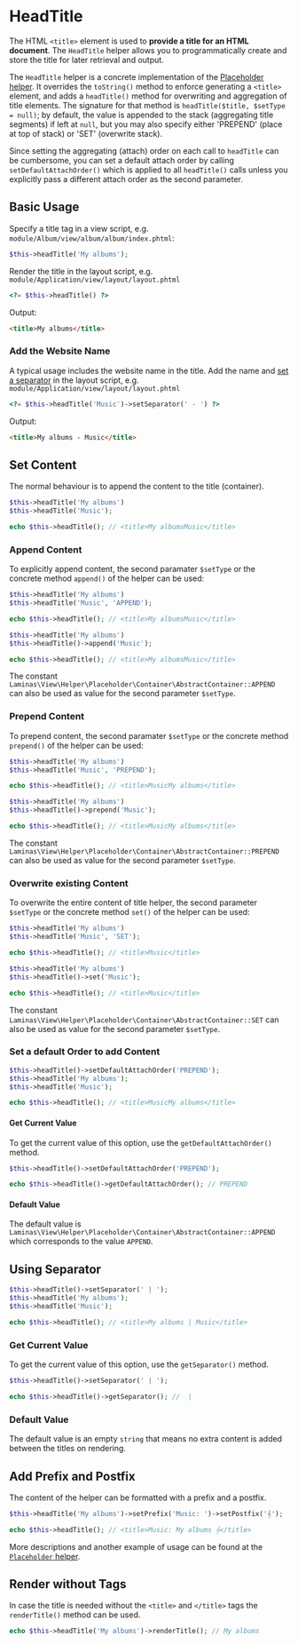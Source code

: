 # HeadTitle

The HTML `<title>` element is used to **provide a title for an HTML document**.
The `HeadTitle` helper allows you to programmatically create and store the title
for later retrieval and output.

The `HeadTitle` helper is a concrete implementation of the [Placeholder helper](placeholder.md).
It overrides the `toString()` method to enforce generating a `<title>` element,
and adds a `headTitle()` method for overwriting and aggregation of title
elements. The signature for that method is `headTitle($title, $setType = null)`;
by default, the value is appended to the stack (aggregating title segments) if
left at `null`, but you may also specify either 'PREPEND' (place at top of
stack) or 'SET' (overwrite stack).

Since setting the aggregating (attach) order on each call to `headTitle` can be
cumbersome, you can set a default attach order by calling
`setDefaultAttachOrder()` which is applied to all `headTitle()` calls unless you
explicitly pass a different attach order as the second parameter.

## Basic Usage

Specify a title tag in a view script, e.g.
`module/Album/view/album/album/index.phtml`:

```php
$this->headTitle('My albums');
```

Render the title in the layout script, e.g.
`module/Application/view/layout/layout.phtml`

```php
<?= $this->headTitle() ?>
```

Output:

```html
<title>My albums</title>
```

### Add the Website Name

A typical usage includes the website name in the title. Add the name and [set a
separator](#using-separator) in the layout script, e.g.
`module/Application/view/layout/layout.phtml`

```php
<?= $this->headTitle('Music')->setSeparator(' - ') ?>
```

Output:

```html
<title>My albums - Music</title>
```

## Set Content

The normal behaviour is to append the content to the title (container).

```php
$this->headTitle('My albums')
$this->headTitle('Music');

echo $this->headTitle(); // <title>My albumsMusic</title>
```

### Append Content

To explicitly append content, the second paramater `$setType` or the concrete
method `append()` of the helper can be used:

```php fct_label="Invoke Usage"
$this->headTitle('My albums')
$this->headTitle('Music', 'APPEND');

echo $this->headTitle(); // <title>My albumsMusic</title>
```

```php fct_label="Setter Usage"
$this->headTitle('My albums')
$this->headTitle()->append('Music');

echo $this->headTitle(); // <title>My albumsMusic</title>
```

The constant `Laminas\View\Helper\Placeholder\Container\AbstractContainer::APPEND`
can also be used as value for the second parameter `$setType`.

### Prepend Content

To prepend content, the second paramater `$setType` or the concrete method
`prepend()` of the helper can be used:

```php fct_label="Invoke Usage"
$this->headTitle('My albums')
$this->headTitle('Music', 'PREPEND');

echo $this->headTitle(); // <title>MusicMy albums</title>
```

```php fct_label="Setter Usage"
$this->headTitle('My albums')
$this->headTitle()->prepend('Music');

echo $this->headTitle(); // <title>MusicMy albums</title>
```

The constant `Laminas\View\Helper\Placeholder\Container\AbstractContainer::PREPEND`
can also be used as value for the second parameter `$setType`.

### Overwrite existing Content

To overwrite the entire content of title helper, the second parameter `$setType`
or the concrete method `set()` of the helper can be used:

```php fct_label="Invoke Usage"
$this->headTitle('My albums')
$this->headTitle('Music', 'SET');

echo $this->headTitle(); // <title>Music</title>
```

```php fct_label="Setter Usage"
$this->headTitle('My albums')
$this->headTitle()->set('Music');

echo $this->headTitle(); // <title>Music</title>
```

The constant `Laminas\View\Helper\Placeholder\Container\AbstractContainer::SET`
can also be used as value for the second parameter `$setType`.

### Set a default Order to add Content

```php
$this->headTitle()->setDefaultAttachOrder('PREPEND');
$this->headTitle('My albums');
$this->headTitle('Music');

echo $this->headTitle(); // <title>MusicMy albums</title>
```

#### Get Current Value

To get the current value of this option, use the `getDefaultAttachOrder()`
method.

```php
$this->headTitle()->setDefaultAttachOrder('PREPEND');

echo $this->headTitle()->getDefaultAttachOrder(); // PREPEND
```

#### Default Value

The default value is
`Laminas\View\Helper\Placeholder\Container\AbstractContainer::APPEND` which
corresponds to the value `APPEND`.

## Using Separator

```php
$this->headTitle()->setSeparator(' | ');
$this->headTitle('My albums');
$this->headTitle('Music');

echo $this->headTitle(); // <title>My albums | Music</title>
```

### Get Current Value

To get the current value of this option, use the `getSeparator()`
method.

```php
$this->headTitle()->setSeparator(' | ');

echo $this->headTitle()->getSeparator(); //  |
```

### Default Value

The default value is an empty `string` that means no extra content is added
between the titles on rendering.

## Add Prefix and Postfix

The content of the helper can be formatted with a prefix and a postfix.

```php
$this->headTitle('My albums')->setPrefix('Music: ')->setPostfix('𝄞');

echo $this->headTitle(); // <title>Music: My albums 𝄞</title>
```

More descriptions and another example of usage can be found at the
[`Placeholder` helper](placeholder.md#aggregate-content).

## Render without Tags

In case the title is needed without the `<title>` and `</title>` tags the
`renderTitle()` method can be used.

```php
echo $this->headTitle('My albums')->renderTitle(); // My albums
```
